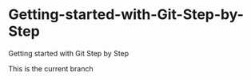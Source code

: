 # Getting-started-with-Git-Step-by-Step
Getting started with Git Step by Step  

This is the current branch
